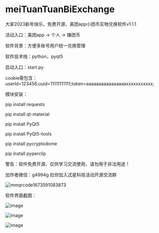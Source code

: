 # meiTuanTuanBiExchange
大家2023新年快乐，免费开源，美团app小团币实物兑换软件v1.1.1

活动入口：美团app -> 个人 -> 赚团币

软件背景：方便多账号用户统一兑换管理

软件技术栈：python，pyqt5

启动入口：start.py

cookie需包含：userId=123456;uuid=11111111111;token=aaaaaaaaaaaaaaaaxxxxxxxxxxx;

模块安装：

pip install requests

pip install qt-material

pip install PyQt5

pip install PyQt5-tools

pip install pycryptodome

pip install pyperclip

警告：软件免费开源，仅供学习交流使用，请勿用于非法用途！

加作者微信：g4994g 拉你加入忒星科技活动开源交流群

![mmqrcode1673591083873](https://user-images.githubusercontent.com/49848349/212251962-c33c2a09-cc30-47ac-a684-85b11d49017e.png)

软件界面截图：

![image](https://user-images.githubusercontent.com/49848349/212250283-2f5c133e-67a7-41f2-a9cd-a54292d9f6a7.png)

![image](https://user-images.githubusercontent.com/49848349/212250614-aa51be8b-e4c0-43ca-988f-b7099e26e0fa.png)

![image](https://user-images.githubusercontent.com/49848349/212250115-4cc92074-b242-43b5-b1d7-5d0232b9e4eb.png)

